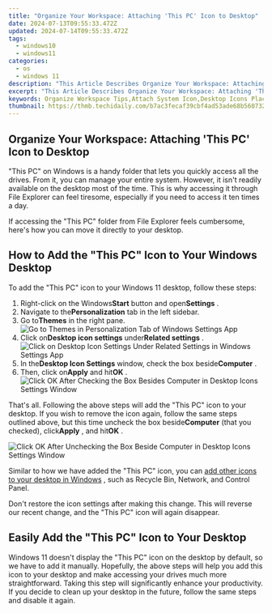 ```yaml
---
title: "Organize Your Workspace: Attaching 'This PC' Icon to Desktop"
date: 2024-07-13T09:55:33.472Z
updated: 2024-07-14T09:55:33.472Z
tags:
  - windows10
  - windows11
categories:
  - os
  - windows 11
description: "This Article Describes Organize Your Workspace: Attaching 'This PC' Icon to Desktop"
excerpt: "This Article Describes Organize Your Workspace: Attaching 'This PC' Icon to Desktop"
keywords: Organize Workspace Tips,Attach System Icon,Desktop Icons Placement,Streamline Office Space,Efficient Desk Setup,PC Shortcuts Enhancement,Personal Desktop Management
thumbnail: https://thmb.techidaily.com/b7ac3fecaf39cbf4ad53ade68b5607328fb5fc5fabf85fb01691cb6e94c786a0.jpg
---
```


## Organize Your Workspace: Attaching 'This PC' Icon to Desktop

 "This PC" on Windows is a handy folder that lets you quickly access all the drives. From it, you can manage your entire system. However, it isn't readily available on the desktop most of the time. This is why accessing it through File Explorer can feel tiresome, especially if you need to access it ten times a day.

 If accessing the "This PC" folder from File Explorer feels cumbersome, here's how you can move it directly to your desktop.

## How to Add the "This PC" Icon to Your Windows Desktop

 To add the "This PC" icon to your Windows 11 desktop, follow these steps:

1. Right-click on the Windows**Start** button and open**Settings** .
2. Navigate to the**Personalization** tab in the left sidebar.
3. Go to**Themes** in the right pane.  
![Go to Themes in Personalization Tab of Windows Settings App](https://static1.makeuseofimages.com/wordpress/wp-content/uploads/2023/04/1-go-to-themes-in-personalization-tab-of-windows-settings-app.jpg)
4. Click on**Desktop icon settings** under**Related settings** .  
![Click on Desktop Icon Settings Under Related Settings in Windows Settings App](https://static1.makeuseofimages.com/wordpress/wp-content/uploads/2023/04/2-click-on-desktop-icon-settings-under-related-settings-in-windows-settings-app.jpg)
5. In the**Desktop Icon Settings** window, check the box beside**Computer** .
6. Then, click on**Apply** and hit**OK** .  
![Click OK After Checking the Box Besides Computer in Desktop Icons Settings Window](https://static1.makeuseofimages.com/wordpress/wp-content/uploads/2023/04/3-click-ok-after-checking-the-box-besides-computer-in-desktop-icons-settings-window.jpg)

 That's all. Following the above steps will add the "This PC" icon to your desktop. If you wish to remove the icon again, follow the same steps outlined above, but this time uncheck the box beside**Computer** (that you checked), click**Apply** , and hit**OK** .

![Click OK After Unchecking the Box Beside Computer in Desktop Icons Settings Window](https://static1.makeuseofimages.com/wordpress/wp-content/uploads/2023/04/4-click-ok-after-unchecking-the-box-beside-computer-in-desktop-icons-settings-window.jpg)

 Similar to how we have added the "This PC" icon, you can [add other icons to your desktop in Windows](https://www.makeuseof.com/how-to-add-icon-to-desktop-windows/) , such as Recycle Bin, Network, and Control Panel.

 Don't restore the icon settings after making this change. This will reverse our recent change, and the "This PC" icon will again disappear.

## Easily Add the "This PC" Icon to Your Desktop

 Windows 11 doesn't display the "This PC" icon on the desktop by default, so we have to add it manually. Hopefully, the above steps will help you add this icon to your desktop and make accessing your drives much more straightforward. Taking this step will significantly enhance your productivity. If you decide to clean up your desktop in the future, follow the same steps and disable it again.


<ins class="adsbygoogle"
     style="display:block"
     data-ad-format="autorelaxed"
     data-ad-client="ca-pub-7571918770474297"
     data-ad-slot="1223367746"></ins>



<ins class="adsbygoogle"
     style="display:block"
     data-ad-client="ca-pub-7571918770474297"
     data-ad-slot="8358498916"
     data-ad-format="auto"
     data-full-width-responsive="true"></ins>





